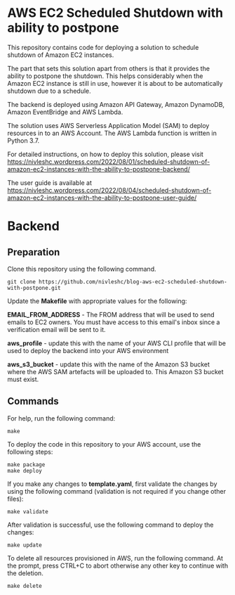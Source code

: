 # AWS EC2 Scheduled Shutdown with ability to postpone

This repository contains code for deploying a solution to schedule shutdown of Amazon EC2 instances.

The part that sets this solution apart from others is that it provides the ability to postpone the shutdown. This helps considerably when the Amazon EC2 instance is still in use, however it is about to be automatically shutdown due to a schedule.

The backend is deployed using Amazon API Gateway, Amazon DynamoDB, Amazon EventBridge and AWS Lambda.

The solution uses AWS Serverless Application Model (SAM) to deploy resources in to an AWS Account. The AWS Lambda function is written in Python 3.7.

For detailed instructions, on how to deploy this solution, please visit https://nivleshc.wordpress.com/2022/08/01/scheduled-shutdown-of-amazon-ec2-instances-with-the-ability-to-postpone-backend/

The user guide is available at https://nivleshc.wordpress.com/2022/08/04/scheduled-shutdown-of-amazon-ec2-instances-with-the-ability-to-postpone-user-guide/

# Backend  
## Preparation
Clone this repository using the following command.
```
git clone https://github.com/nivleshc/blog-aws-ec2-scheduled-shutdown-with-postpone.git
```
Update the **Makefile** with appropriate values for the following: 

**EMAIL_FROM_ADDRESS** - The FROM address that will be used to send emails to EC2 owners. You must have access to this email's inbox since a verification email will be sent to it.

**aws_profile** - update this with the name of your AWS CLI profile that will be used to deploy the backend into your AWS environment

**aws_s3_bucket** - update this with the name of the Amazon S3 bucket where the AWS SAM artefacts will be uploaded to. This Amazon S3 bucket must exist.

## Commands
For help, run the following command:
```
make
```
To deploy the code in this repository to your AWS account, use the following steps:

```
make package
make deploy
```

If you make any changes to **template.yaml**, first validate the changes by using the following command (validation is not required if you change other files):
```
make validate
```

After validation is successful, use the following command to deploy the changes:
```
make update
```

To delete all resources provisioned in AWS, run the following command. At the prompt, press CTRL+C to abort otherwise any other key to continue with the deletion.
```
make delete
```